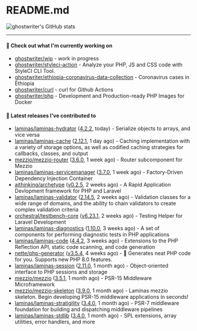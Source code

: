 # README.md

![ghostwriter's GitHub stats](https://github-readme-stats.vercel.app/api?username=ghostwriter&show_icons=true&count_private=true&hide_title=true&hide_rank=true&icon_color=333)

---

#### 🌱 Check out what I'm currently working on

- [ghostwriter/wip](https://github.com/ghostwriter/wip) - work in progress
- [ghostwriter/styleci-action](https://github.com/ghostwriter/styleci-action) - Analyze your PHP, JS and CSS code with StyleCI CLI Tool.
- [ghostwriter/ethiopia-coronavirus-data-collection](https://github.com/ghostwriter/ethiopia-coronavirus-data-collection) - Coronavirus cases in Ethiopia
- [ghostwriter/curl](https://github.com/ghostwriter/curl) - curl for Github Actions
- [ghostwriter/php](https://github.com/ghostwriter/php) - Development and Production-ready PHP Images for Docker

#### 🔭 Latest releases I've contributed to

- [laminas/laminas-hydrator](https://github.com/laminas/laminas-hydrator) ([4.2.2](https://github.com/laminas/laminas-hydrator/releases/tag/4.2.2), today) - Serialize objects to arrays, and vice versa
- [laminas/laminas-cache](https://github.com/laminas/laminas-cache) ([2.12.1](https://github.com/laminas/laminas-cache/releases/tag/2.12.1), 1 day ago) - Caching implementation with a variety of storage options, as well as codified caching strategies for callbacks, classes, and output
- [mezzio/mezzio-router](https://github.com/mezzio/mezzio-router) ([3.6.0](https://github.com/mezzio/mezzio-router/releases/tag/3.6.0), 1 week ago) - Router subcomponent for Mezzio
- [laminas/laminas-servicemanager](https://github.com/laminas/laminas-servicemanager) ([3.7.0](https://github.com/laminas/laminas-servicemanager/releases/tag/3.7.0), 1 week ago) - Factory-Driven Dependency Injection Container
- [ajthinking/archetype](https://github.com/ajthinking/archetype) ([v0.2.5](https://github.com/ajthinking/archetype/releases/tag/v0.2.5), 2 weeks ago) - A Rapid Application Devlopment framework for PHP and Laravel
- [laminas/laminas-validator](https://github.com/laminas/laminas-validator) ([2.14.5](https://github.com/laminas/laminas-validator/releases/tag/2.14.5), 2 weeks ago) - Validation classes for a wide range of domains, and the ability to chain validators to create complex validation criteria
- [orchestral/testbench-core](https://github.com/orchestral/testbench-core) ([v6.23.1](https://github.com/orchestral/testbench-core/releases/tag/v6.23.1), 2 weeks ago) - Testing Helper for Laravel Development
- [laminas/laminas-diagnostics](https://github.com/laminas/laminas-diagnostics) ([1.10.0](https://github.com/laminas/laminas-diagnostics/releases/tag/1.10.0), 3 weeks ago) - A set of components for performing diagnostic tests in PHP applications
- [laminas/laminas-code](https://github.com/laminas/laminas-code) ([4.4.2](https://github.com/laminas/laminas-code/releases/tag/4.4.2), 3 weeks ago) - Extensions to the PHP Reflection API, static code scanning, and code generation
- [nette/php-generator](https://github.com/nette/php-generator) ([v3.5.4](https://github.com/nette/php-generator/releases/tag/v3.5.4), 4 weeks ago) - 🐘 Generates neat PHP code for you. Supports new PHP 8.0 features.
- [laminas/laminas-session](https://github.com/laminas/laminas-session) ([2.11.0](https://github.com/laminas/laminas-session/releases/tag/2.11.0), 1 month ago) - Object-oriented interface to PHP sessions and storage
- [mezzio/mezzio](https://github.com/mezzio/mezzio) ([3.5.1](https://github.com/mezzio/mezzio/releases/tag/3.5.1), 1 month ago) - PSR-15 Middleware Microframework
- [mezzio/mezzio-skeleton](https://github.com/mezzio/mezzio-skeleton) ([3.9.0](https://github.com/mezzio/mezzio-skeleton/releases/tag/3.9.0), 1 month ago) - Laminas mezzio skeleton. Begin developing PSR-15 middleware applications in seconds!
- [laminas/laminas-stratigility](https://github.com/laminas/laminas-stratigility) ([3.4.0](https://github.com/laminas/laminas-stratigility/releases/tag/3.4.0), 1 month ago) - PSR-7 middleware foundation for building and dispatching middleware pipelines
- [laminas/laminas-stdlib](https://github.com/laminas/laminas-stdlib) ([3.4.0](https://github.com/laminas/laminas-stdlib/releases/tag/3.4.0), 1 month ago) - SPL extensions, array utilities, error handlers, and more
